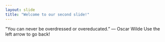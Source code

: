 ```yaml
---
layout: slide
title: "Welcome to our second slide!"
---
```

"You can never be overdressed or overeducated.” ― Oscar Wilde
Use the left arrow to go back!
